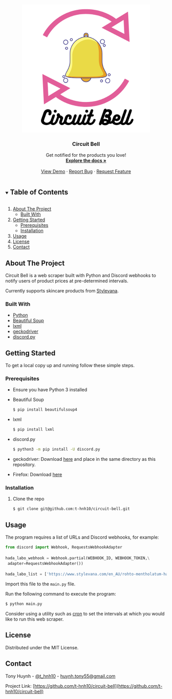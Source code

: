 <!-- PROJECT LOGO -->
<br />
<p align="center">
  <a href="https://github.com/github_username/repo_name">
    <img src="images/logo.png" alt="Logo" width="400" height="400">
  </a>

  <h3 align="center">Circuit Bell</h3>

  <p align="center">
    Get notified for the products you love!
    <br />
    <a href="https://github.com/t-hnh10/circuit-bell"><strong>Explore the docs »</strong></a>
    <br />
    <br />
    <a href="https://github.com/t-hnh10/circuit-bell">View Demo</a>
    ·
    <a href="https://github.com/t-hnh10/circuit-bell/issues">Report Bug</a>
    ·
    <a href="https://github.com/t-hnh10/circuit-bell/issues">Request Feature</a>
  </p>
</p>

<!-- TABLE OF CONTENTS -->
<details open="open">
  <summary><h2 style="display: inline-block">Table of Contents</h2></summary>
  <ol>
    <li>
      <a href="#about-the-project">About The Project</a>
      <ul>
        <li><a href="#built-with">Built With</a></li>
      </ul>
    </li>
    <li>
      <a href="#getting-started">Getting Started</a>
      <ul>
        <li><a href="#prerequisites">Prerequisites</a></li>
        <li><a href="#installation">Installation</a></li>
      </ul>
    </li>
    <li><a href="#usage">Usage</a></li>
    <li><a href="#license">License</a></li>
    <li><a href="#contact">Contact</a></li>
  </ol>
</details>

## About The Project

Circuit Bell is a web scraper built with Python and Discord webhooks to notify users of product prices at pre-determined intervals.

Currently supports skincare products from [Stylevana](https://www.stylevana.com).

### Built With

* [Python](https://www.python.org/)
* [Beautiful Soup](https://www.crummy.com/software/BeautifulSoup/)
* [lxml](https://lxml.de/)
* [geckodriver](https://github.com/mozilla/geckodriver)
* [discord.py](https://github.com/Rapptz/discord.py)

## Getting Started

To get a local copy up and running follow these simple steps.

### Prerequisites
* Ensure you have Python 3 installed
* Beautiful Soup
  ```sh
  $ pip install beautifulsoup4
  ```

* lxml
  ```sh
  $ pip install lxml
  ```

* discord.py
  ```sh
  $ python3 -m pip install -U discord.py
  ```

* geckodriver: Download [here](https://github.com/mozilla/geckodriver/releases/) and place in the same directory as this repository.

* Firefox: Download [here](https://www.mozilla.org/en-US/firefox/new/)

### Installation

1. Clone the repo
   ```sh
   $ git clone git@github.com:t-hnh10/circuit-bell.git
   ```

## Usage

The program requires a list of URLs and Discord webhooks, for example:

```python
from discord import Webhook, RequestsWebhookAdapter

hada_labo_webhook = Webhook.partial(WEBHOOK_ID, WEBHOOK_TOKEN,\
 adapter=RequestsWebhookAdapter())

hada_labo_list = ['https://www.stylevana.com/en_AU/rohto-mentholatum-hada-labo-shirojyun-premium-whitening-lotion-170ml-moist-japan-version-170ml-random-delivery-on-packaging-3.html']
```

Import this file to the `main.py` file.

Run the following command to execute the program:
```sh
$ python main.py
```

Consider using a utility such as [cron](https://en.wikipedia.org/wiki/Cron) to set the intervals at which you would like to run this web scraper.

<!-- LICENSE -->
## License

Distributed under the MIT License.

<!-- CONTACT -->
## Contact

Tony Huynh - [@t_hnh10](https://twitter.com/t_hnh10) - huynh.tony55@gmail.com

Project Link: [https://github.com/t-hnh10/circuit-bell](https://github.com/t-hnh10/circuit-bell)
